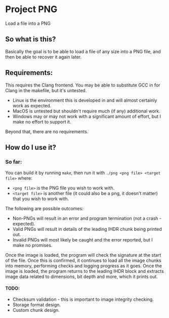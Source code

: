 # Project PNG
Load a file into a PNG

## So what is this?
Basically the goal is to be able to load a file of any size into a PNG file, and then be able to recover it again later.
## Requirements:
This requires the Clang frontend. You may be able to substitute GCC in for Clang in the makefile, but it's untested.
* Linux is the environment this is developed in and will almost certainly work as expected.
* MacOS is untested but shouldn't require much (if any) additional work. 
* Windows may or may not work with a significant amount of effort, but I make no effort to support it. 

Beyond that, there are no requirements.

## How do I use it?
### So far:
You can build it by running `make`, then run it with `./png <png file> <target file>` where:
* `<png file>` is the PNG file you wish to work with.
* `<target file>` is another file (it could also be a png, it doesn't matter) that you wish to work with.

The following are possible outcomes:
* Non-PNGs will result in an error and program termination (not a crash - expected).
* Valid PNGs will result in details of the leading IHDR chunk being printed out.
* Invalid PNGs will most likely be caught and the error reported, but I make no promises.

Once the image is loaded, the program will check the signature at the start of the file. Once this is confirmed, it continues to load all the image chunks into memory, performing checks and logging progress as it goes. Once the image is loaded, the program returns to the leading IHDR block and extracts image data related to dimensions, bit depth and more, which it prints out.

#### TODO:
* Checksum validation - this is important to image integrity checking.
* Storage format design.
* Custom chunk design.
